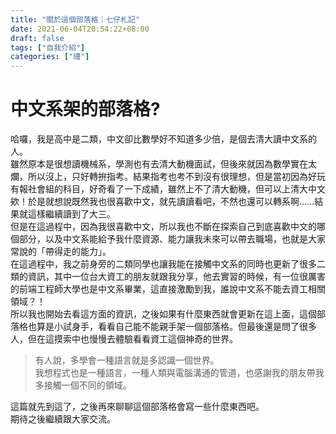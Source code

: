 ```yaml
---
title: "關於這個部落格｜七仔札記"
date: 2021-06-04T20:54:22+08:00
draft: false
tags: ["自我介紹"]
categories: ["禮"]
---
```


# 中文系架的部落格?
哈囉，我是高中是二類，中文卻比數學好不知道多少倍，是個去清大讀中文系的人。<br>
雖然原本是很想讀機械系，<!--more-->學測也有去清大動機面試，但後來就因為數學實在太爛，所以沒上，只好轉拚指考。結果指考也考不到沒有很理想，但是當初因為好玩有報社會組的科目，好奇看了一下成績，雖然上不了清大動機，但可以上清大中文欸！於是就想說既然我也很喜歡中文，就先讀讀看吧，不然也還可以轉系啊……結果就這樣繼續讀到了大三。<br>
但是在這過程中，因為我很喜歡中文，所以我也不斷在探索自己到底喜歡中文的哪個部分，以及中文系能給予我什麼資源、能力讓我未來可以帶去職場，也就是大家常說的「帶得走的能力」。<br>
在這過程中，我之前身旁的二類同學也讓我能在接觸中文系的同時也更新了很多二類的資訊，其中一位台大資工的朋友就跟我分享，他去實習的時候，有一位很厲害的前端工程師大學也是中文系畢業，這直接激勵到我，誰說中文系不能去資工相關領域？！<br>
所以我也開始去看這方面的資訊，之後如果有什麼東西就會更新在這上面，這個部落格也算是小試身手，看看自己能不能親手架一個部落格。但最後還是問了很多人，但在這摸索中也慢慢去體驗看看資工這個神奇的世界。<br>
> 有人說，多學會一種語言就是多認識一個世界。<br>
我想程式也是一種語言，一種人類與電腦溝通的管道，也感謝我的朋友帶我多接觸一個不同的領域。<br>

這篇就先到這了，之後再來聊聊這個部落格會寫一些什麼東西吧。<br>
期待之後繼續跟大家交流。